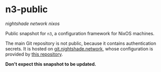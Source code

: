 # n3-public
*nightshade network nixos*

Public snapshot for `n3`, a configuration framework for NixOS machines.

The main Git repository is not public, because it contains authentication secrets. It is hosted on [git.nightshade.network](https://git.nightshade.network), whose configuration is provided by [this repository](./applications/twintania/forgejo.nix).

**Don't expect this snapshot to be updated.**